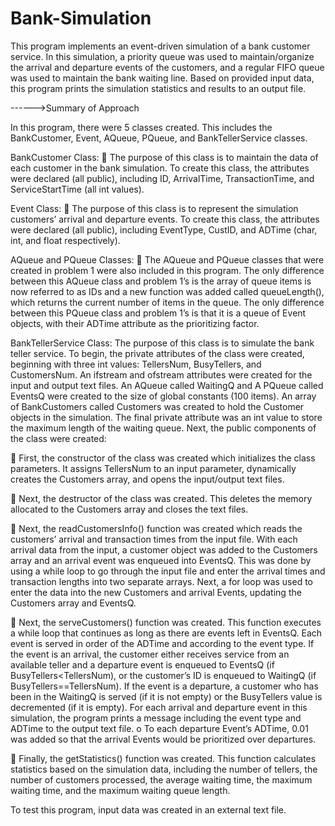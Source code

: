 # Bank-Simulation
This program implements an  event-driven simulation of a bank customer service. In this simulation, a priority queue was used  to maintain/organize the arrival and departure events of the customers, and a regular FIFO queue  was used to maintain the bank waiting line. Based on provided input data, this program prints the  simulation statistics and results to an output file. 


------>Summary of Approach


In this program, there were 5 classes created. This includes the BankCustomer, Event, AQueue, 
PQueue, and BankTellerService classes. 

BankCustomer Class: 
   The purpose of this class is to maintain the data of each customer in the bank simulation. To create this class, the attributes were declared (all public), including ID,         ArrivalTime, TransactionTime, and ServiceStartTime (all int values). 

Event Class: 
   The purpose of this class is to represent the simulation customers’ arrival and departure events. To create this class, the attributes were declared (all public), including     EventType, CustID, and ADTime (char, int, and float respectively). 
  
AQueue and PQueue Classes: 
   The AQueue and PQueue classes that were created in problem 1 were also included in this program. The only difference between this AQueue class and problem 1’s is the array       of queue items is now referred to as IDs and a new function was added called queueLength(), which returns the current number of items in the queue. The only difference           between this PQueue class and problem 1’s is that it is a queue of Event objects, with their ADTime attribute as the prioritizing factor. 

BankTellerService Class: 
The purpose of this class is to simulate the bank teller service. To begin, the private attributes of the class were created, beginning with three int values: TellersNum, BusyTellers, and CustomersNum. An ifstream and ofstream attributes were created for the input and output text files. An AQueue called WaitingQ and A PQueue called EventsQ were created to the size of global constants (100 items). An array of BankCustomers called Customers was created to hold the Customer objects in the simulation. The final private attribute was an int value to store the maximum length of the waiting queue. Next, the public components of the class were created: 

   First, the constructor of the class was created which initializes the class parameters. It assigns TellersNum to an input parameter, dynamically creates the Customers array,     and opens the input/output text files. 

   Next, the destructor of the class was created. This deletes the memory allocated to the Customers array and closes the text files. 

   Next, the readCustomersInfo() function was created which reads the customers’ arrival and transaction times from the input file. With each arrival data from the input, a         customer object was added to the Customers array and an arrival event was enqueued into EventsQ. This was done by using a while loop to go through the input file and enter       the arrival times and transaction lengths into two separate arrays. Next, a for loop was used to enter the data into the new Customers and arrival Events, updating the           Customers array and EventsQ. 

   Next, the serveCustomers() function was created. This function executes a while loop that continues as long as there are events left in EventsQ. Each event is served in         order of the ADTime and according to the event type. If the event is an arrival, the customer either receives service from an available teller and a departure event is           enqueued to EventsQ (if BusyTellers<TellersNum), or the customer’s ID is enqueued to WaitingQ (if BusyTellers==TellersNum). If the event is a departure, a customer who has       been in the WaitingQ is served (if it is not empty) or the BusyTellers value is decremented (if it is empty). For each arrival and departure event in this simulation, the       program prints a message including the event type and ADTime to the output text file. 
      o To each departure Event’s ADTime, 0.01 was added so that the arrival Events would be prioritized over departures. 

   Finally, the getStatistics() function was created. This function calculates statistics based on the simulation data, including the number of tellers, the number of customers     processed, the average waiting time, the maximum waiting time, and the maximum waiting queue length. 
  
  
  To test this program, input data was created in an external text file.
